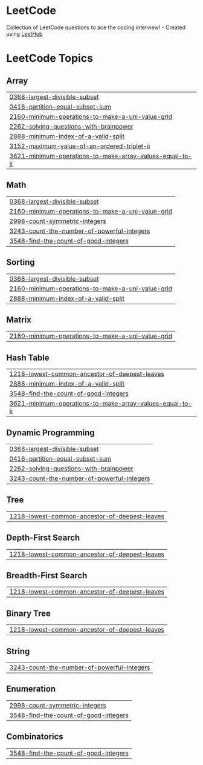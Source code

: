 # LeetCode
Collection of LeetCode questions to ace the coding interview! - Created using [LeetHub](https://github.com/QasimWani/LeetHub)

<!---LeetCode Topics Start-->
# LeetCode Topics
## Array
|  |
| ------- |
| [0368-largest-divisible-subset](https://github.com/moavern/LeetCode/tree/master/0368-largest-divisible-subset) |
| [0416-partition-equal-subset-sum](https://github.com/moavern/LeetCode/tree/master/0416-partition-equal-subset-sum) |
| [2160-minimum-operations-to-make-a-uni-value-grid](https://github.com/moavern/LeetCode/tree/master/2160-minimum-operations-to-make-a-uni-value-grid) |
| [2262-solving-questions-with-brainpower](https://github.com/moavern/LeetCode/tree/master/2262-solving-questions-with-brainpower) |
| [2888-minimum-index-of-a-valid-split](https://github.com/moavern/LeetCode/tree/master/2888-minimum-index-of-a-valid-split) |
| [3152-maximum-value-of-an-ordered-triplet-ii](https://github.com/moavern/LeetCode/tree/master/3152-maximum-value-of-an-ordered-triplet-ii) |
| [3621-minimum-operations-to-make-array-values-equal-to-k](https://github.com/moavern/LeetCode/tree/master/3621-minimum-operations-to-make-array-values-equal-to-k) |
## Math
|  |
| ------- |
| [0368-largest-divisible-subset](https://github.com/moavern/LeetCode/tree/master/0368-largest-divisible-subset) |
| [2160-minimum-operations-to-make-a-uni-value-grid](https://github.com/moavern/LeetCode/tree/master/2160-minimum-operations-to-make-a-uni-value-grid) |
| [2998-count-symmetric-integers](https://github.com/moavern/LeetCode/tree/master/2998-count-symmetric-integers) |
| [3243-count-the-number-of-powerful-integers](https://github.com/moavern/LeetCode/tree/master/3243-count-the-number-of-powerful-integers) |
| [3548-find-the-count-of-good-integers](https://github.com/moavern/LeetCode/tree/master/3548-find-the-count-of-good-integers) |
## Sorting
|  |
| ------- |
| [0368-largest-divisible-subset](https://github.com/moavern/LeetCode/tree/master/0368-largest-divisible-subset) |
| [2160-minimum-operations-to-make-a-uni-value-grid](https://github.com/moavern/LeetCode/tree/master/2160-minimum-operations-to-make-a-uni-value-grid) |
| [2888-minimum-index-of-a-valid-split](https://github.com/moavern/LeetCode/tree/master/2888-minimum-index-of-a-valid-split) |
## Matrix
|  |
| ------- |
| [2160-minimum-operations-to-make-a-uni-value-grid](https://github.com/moavern/LeetCode/tree/master/2160-minimum-operations-to-make-a-uni-value-grid) |
## Hash Table
|  |
| ------- |
| [1218-lowest-common-ancestor-of-deepest-leaves](https://github.com/moavern/LeetCode/tree/master/1218-lowest-common-ancestor-of-deepest-leaves) |
| [2888-minimum-index-of-a-valid-split](https://github.com/moavern/LeetCode/tree/master/2888-minimum-index-of-a-valid-split) |
| [3548-find-the-count-of-good-integers](https://github.com/moavern/LeetCode/tree/master/3548-find-the-count-of-good-integers) |
| [3621-minimum-operations-to-make-array-values-equal-to-k](https://github.com/moavern/LeetCode/tree/master/3621-minimum-operations-to-make-array-values-equal-to-k) |
## Dynamic Programming
|  |
| ------- |
| [0368-largest-divisible-subset](https://github.com/moavern/LeetCode/tree/master/0368-largest-divisible-subset) |
| [0416-partition-equal-subset-sum](https://github.com/moavern/LeetCode/tree/master/0416-partition-equal-subset-sum) |
| [2262-solving-questions-with-brainpower](https://github.com/moavern/LeetCode/tree/master/2262-solving-questions-with-brainpower) |
| [3243-count-the-number-of-powerful-integers](https://github.com/moavern/LeetCode/tree/master/3243-count-the-number-of-powerful-integers) |
## Tree
|  |
| ------- |
| [1218-lowest-common-ancestor-of-deepest-leaves](https://github.com/moavern/LeetCode/tree/master/1218-lowest-common-ancestor-of-deepest-leaves) |
## Depth-First Search
|  |
| ------- |
| [1218-lowest-common-ancestor-of-deepest-leaves](https://github.com/moavern/LeetCode/tree/master/1218-lowest-common-ancestor-of-deepest-leaves) |
## Breadth-First Search
|  |
| ------- |
| [1218-lowest-common-ancestor-of-deepest-leaves](https://github.com/moavern/LeetCode/tree/master/1218-lowest-common-ancestor-of-deepest-leaves) |
## Binary Tree
|  |
| ------- |
| [1218-lowest-common-ancestor-of-deepest-leaves](https://github.com/moavern/LeetCode/tree/master/1218-lowest-common-ancestor-of-deepest-leaves) |
## String
|  |
| ------- |
| [3243-count-the-number-of-powerful-integers](https://github.com/moavern/LeetCode/tree/master/3243-count-the-number-of-powerful-integers) |
## Enumeration
|  |
| ------- |
| [2998-count-symmetric-integers](https://github.com/moavern/LeetCode/tree/master/2998-count-symmetric-integers) |
| [3548-find-the-count-of-good-integers](https://github.com/moavern/LeetCode/tree/master/3548-find-the-count-of-good-integers) |
## Combinatorics
|  |
| ------- |
| [3548-find-the-count-of-good-integers](https://github.com/moavern/LeetCode/tree/master/3548-find-the-count-of-good-integers) |
<!---LeetCode Topics End-->